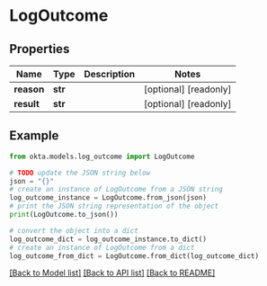 # LogOutcome


## Properties

Name | Type | Description | Notes
------------ | ------------- | ------------- | -------------
**reason** | **str** |  | [optional] [readonly] 
**result** | **str** |  | [optional] [readonly] 

## Example

```python
from okta.models.log_outcome import LogOutcome

# TODO update the JSON string below
json = "{}"
# create an instance of LogOutcome from a JSON string
log_outcome_instance = LogOutcome.from_json(json)
# print the JSON string representation of the object
print(LogOutcome.to_json())

# convert the object into a dict
log_outcome_dict = log_outcome_instance.to_dict()
# create an instance of LogOutcome from a dict
log_outcome_from_dict = LogOutcome.from_dict(log_outcome_dict)
```
[[Back to Model list]](../README.md#documentation-for-models) [[Back to API list]](../README.md#documentation-for-api-endpoints) [[Back to README]](../README.md)


